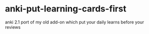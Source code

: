 # anki-put-learning-cards-first
anki 2.1 port of my old add-on which put your daily learns before your reviews

